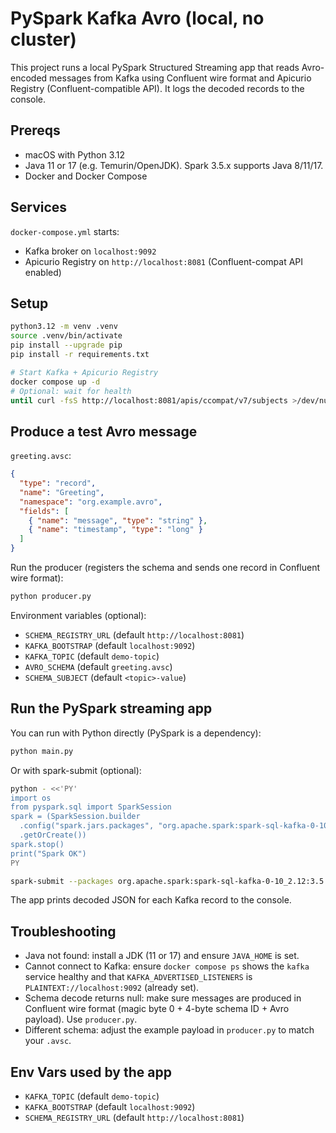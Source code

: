 # PySpark Kafka Avro (local, no cluster)

This project runs a local PySpark Structured Streaming app that reads Avro-encoded messages from Kafka using Confluent wire format and Apicurio Registry (Confluent-compatible API). It logs the decoded records to the console.

## Prereqs
- macOS with Python 3.12
- Java 11 or 17 (e.g. Temurin/OpenJDK). Spark 3.5.x supports Java 8/11/17.
- Docker and Docker Compose

## Services
`docker-compose.yml` starts:
- Kafka broker on `localhost:9092`
- Apicurio Registry on `http://localhost:8081` (Confluent-compat API enabled)

## Setup
```bash
python3.12 -m venv .venv
source .venv/bin/activate
pip install --upgrade pip
pip install -r requirements.txt

# Start Kafka + Apicurio Registry
docker compose up -d
# Optional: wait for health
until curl -fsS http://localhost:8081/apis/ccompat/v7/subjects >/dev/null; do sleep 2; done
```

## Produce a test Avro message
`greeting.avsc`:
```json
{
  "type": "record",
  "name": "Greeting",
  "namespace": "org.example.avro",
  "fields": [
    { "name": "message", "type": "string" },
    { "name": "timestamp", "type": "long" }
  ]
}
```
Run the producer (registers the schema and sends one record in Confluent wire format):
```bash
python producer.py
```
Environment variables (optional):
- `SCHEMA_REGISTRY_URL` (default `http://localhost:8081`)
- `KAFKA_BOOTSTRAP` (default `localhost:9092`)
- `KAFKA_TOPIC` (default `demo-topic`)
- `AVRO_SCHEMA` (default `greeting.avsc`)
- `SCHEMA_SUBJECT` (default `<topic>-value`)

## Run the PySpark streaming app
You can run with Python directly (PySpark is a dependency):
```bash
python main.py
```
Or with spark-submit (optional):
```bash
python - <<'PY'
import os
from pyspark.sql import SparkSession
spark = (SparkSession.builder
  .config("spark.jars.packages", "org.apache.spark:spark-sql-kafka-0-10_2.12:3.5.1")
  .getOrCreate())
spark.stop()
print("Spark OK")
PY

spark-submit --packages org.apache.spark:spark-sql-kafka-0-10_2.12:3.5.1 main.py
```

The app prints decoded JSON for each Kafka record to the console.

## Troubleshooting
- Java not found: install a JDK (11 or 17) and ensure `JAVA_HOME` is set.
- Cannot connect to Kafka: ensure `docker compose ps` shows the `kafka` service healthy and that `KAFKA_ADVERTISED_LISTENERS` is `PLAINTEXT://localhost:9092` (already set).
- Schema decode returns null: make sure messages are produced in Confluent wire format (magic byte 0 + 4-byte schema ID + Avro payload). Use `producer.py`.
- Different schema: adjust the example payload in `producer.py` to match your `.avsc`.

## Env Vars used by the app
- `KAFKA_TOPIC` (default `demo-topic`)
- `KAFKA_BOOTSTRAP` (default `localhost:9092`)
- `SCHEMA_REGISTRY_URL` (default `http://localhost:8081`)
